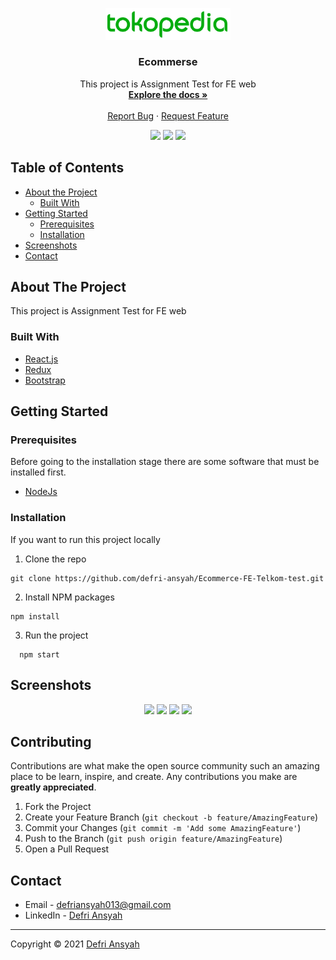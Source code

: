 <p align="center">
  <a href="https://github.com/defri-ansyah/Ecommerce-FE-Telkom-test">
    <img src="./public/img/2.png"  width="200px" alt="Logo">
  </a>
</p>

<h3 align="center">Ecommerse</h3>

  <p align="center">
This project is Assignment Test for FE web 
  <br/>
    <a href="https://github.com/defri-ansyah/Ecommerce-FE-Telkom-test"><strong>Explore the docs »</strong></a>
    <br /><br/>
    <a href="https://github.com/defri-ansyah/Ecommerce-FE-Telkom-test">Report Bug</a>
    ·
    <a href="https://github.com/defri-ansyah/Ecommerce-FE-Telkom-test">Request Feature</a>
  </p>
<p align="center">
<img src="https://img.shields.io/github/repo-size/defri-ansyah/Ecommerce-FE-Telkom-test?color=%20%236379f4&label=Repo%20SIZE&logo=%20%236379f4&logoColor=%20%236379f4&style=flat">
 <a href="https://reactjs.org/"><img src="https://img.shields.io/badge/React-v17.0.1-blue?style=flat"></a>
 <a href="https://getbootstrap.com/docs/5/getting-started/introduction"><img src="https://img.shields.io/badge/Bootstrap-v5-lightgreen?style=flat"></a>
</p>

<!-- TABLE OF CONTENTS -->
## Table of Contents

* [About the Project](#about-the-project)
  * [Built With](#built-with)
* [Getting Started](#getting-started)
  * [Prerequisites](#prerequisites)
  * [Installation](#installation)
* [Screenshots](#screenshots)
* [Contact](#contact)


<!-- ABOUT THE PROJECT -->
## About The Project

This project is Assignment Test for FE web 

### Built With

* [React.js](https://reactjs.org/)
* [Redux](https://reactjs.org/)
* [Bootstrap](https://getbootstrap.com//)


<!-- GETTING STARTED -->
## Getting Started

### Prerequisites

Before going to the installation stage there are some software that must be installed first.

* [NodeJs](https://nodejs.org/en/download/)

### Installation

If you want to run this project locally
1. Clone the repo
```
git clone https://github.com/defri-ansyah/Ecommerce-FE-Telkom-test.git
```
2. Install NPM packages
```
npm install
```
3. Run the project
```
  npm start
```

<!-- ROADMAP -->
## Screenshots

<p align='center'>
  <span>
      <image width="500" src='./screenshots/Home.png' />
      <image width="500" src='./screenshots/Product.png' />
      <image width="500" src='./screenshots/Transisi.png' />
      <image width="500" src='./screenshots/Cart.png' />
     

<!-- CONTRIBUTING -->
## Contributing

Contributions are what make the open source community such an amazing place to be learn, inspire, and create. Any contributions you make are **greatly appreciated**.

1. Fork the Project
2. Create your Feature Branch (`git checkout -b feature/AmazingFeature`)
3. Commit your Changes (`git commit -m 'Add some AmazingFeature'`)
4. Push to the Branch (`git push origin feature/AmazingFeature`)
5. Open a Pull Request


<!-- CONTACT -->
## Contact

- Email - defriansyah013@gmail.com
- LinkedIn - [Defri Ansyah](https://linkedin.com/in/defri-ansyah/)

---
Copyright © 2021 [Defri Ansyah](https://github.com/defri-ansyah)
